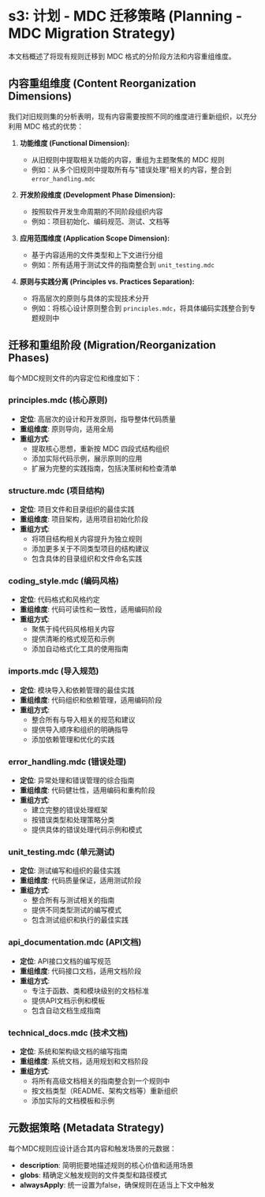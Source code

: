 # s3: 计划 - MDC 迁移策略 (Planning - MDC Migration Strategy)

本文档概述了将现有规则迁移到 MDC 格式的分阶段方法和内容重组维度。

## 内容重组维度 (Content Reorganization Dimensions)

我们对旧规则集的分析表明，现有内容需要按照不同的维度进行重新组织，以充分利用 MDC 格式的优势：

1. **功能维度 (Functional Dimension):**
   * 从旧规则中提取相关功能的内容，重组为主题聚焦的 MDC 规则
   * 例如：从多个旧规则中提取所有与"错误处理"相关的内容，整合到 `error_handling.mdc`

2. **开发阶段维度 (Development Phase Dimension):**
   * 按照软件开发生命周期的不同阶段组织内容
   * 例如：项目初始化、编码规范、测试、文档等

3. **应用范围维度 (Application Scope Dimension):**
   * 基于内容适用的文件类型和上下文进行分组
   * 例如：所有适用于测试文件的指南整合到 `unit_testing.mdc`

4. **原则与实践分离 (Principles vs. Practices Separation):**
   * 将高层次的原则与具体的实现技术分开
   * 例如：将核心设计原则整合到 `principles.mdc`，将具体编码实践整合到专题规则中

## 迁移和重组阶段 (Migration/Reorganization Phases)

每个MDC规则文件的内容定位和维度如下：

### principles.mdc (核心原则)
* **定位**: 高层次的设计和开发原则，指导整体代码质量
* **重组维度**: 原则导向，适用全局
* **重组方式**:
  * 提取核心思想，重新按 MDC 四段式结构组织
  * 添加实际代码示例，展示原则的应用
  * 扩展为完整的实践指南，包括决策树和检查清单

### structure.mdc (项目结构)
* **定位**: 项目文件和目录组织的最佳实践
* **重组维度**: 项目架构，适用项目初始化阶段
* **重组方式**:
  * 将项目结构相关内容提升为独立规则
  * 添加更多关于不同类型项目的结构建议
  * 包含具体的目录组织和文件命名实践

### coding_style.mdc (编码风格)
* **定位**: 代码格式和风格约定
* **重组维度**: 代码可读性和一致性，适用编码阶段
* **重组方式**:
  * 聚焦于纯代码风格相关内容
  * 提供清晰的格式规范和示例
  * 添加自动格式化工具的使用指南

### imports.mdc (导入规范)
* **定位**: 模块导入和依赖管理的最佳实践
* **重组维度**: 代码组织和依赖管理，适用编码阶段
* **重组方式**:
  * 整合所有与导入相关的规范和建议
  * 提供导入顺序和组织的明确指导
  * 添加依赖管理和优化的实践

### error_handling.mdc (错误处理)
* **定位**: 异常处理和错误管理的综合指南
* **重组维度**: 代码健壮性，适用编码和重构阶段
* **重组方式**:
  * 建立完整的错误处理框架
  * 按错误类型和处理策略分类
  * 提供具体的错误处理代码示例和模式

### unit_testing.mdc (单元测试)
* **定位**: 测试编写和组织的最佳实践
* **重组维度**: 代码质量保证，适用测试阶段
* **重组方式**:
  * 整合所有与测试相关的指南
  * 提供不同类型测试的编写模式
  * 包含测试组织和执行的最佳实践

### api_documentation.mdc (API文档)
* **定位**: API接口文档的编写规范
* **重组维度**: 代码接口文档，适用文档阶段
* **重组方式**:
  * 专注于函数、类和模块级别的文档标准
  * 提供API文档示例和模板
  * 包含自动文档生成指南

### technical_docs.mdc (技术文档)
* **定位**: 系统和架构级文档的编写指南
* **重组维度**: 系统文档，适用规划和文档阶段
* **重组方式**:
  * 将所有高级文档相关的指南整合到一个规则中
  * 按文档类型（README、架构文档等）重新组织
  * 添加实际的文档模板和示例

## 元数据策略 (Metadata Strategy)

每个MDC规则应设计适合其内容和触发场景的元数据：

* **description**: 简明扼要地描述规则的核心价值和适用场景
* **globs**: 精确定义触发规则的文件类型和路径模式
* **alwaysApply**: 统一设置为false，确保规则在适当上下文中触发



